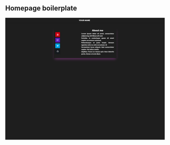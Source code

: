 ## Homepage boilerplate

<img width="1000px" src="https://github.com/Gibsol/homepage-boilerplate/blob/main/public/demo.png?raw=true" alt="demo of the page" />
